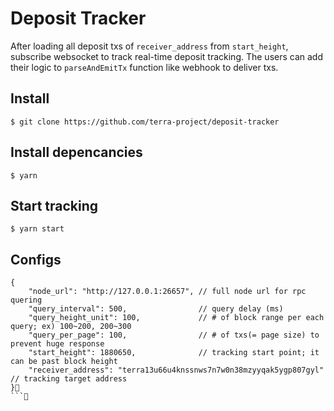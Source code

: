 # Deposit Tracker

After loading all deposit txs of `receiver_address` from `start_height`, subscribe websocket to track real-time deposit tracking. The users can add their logic to `parseAndEmitTx` function like webhook to deliver txs.

## Install
```
$ git clone https://github.com/terra-project/deposit-tracker
```

## Install depencancies
```
$ yarn
```

## Start tracking
```
$ yarn start
```

## Configs
```
{
    "node_url": "http://127.0.0.1:26657", // full node url for rpc quering
    "query_interval": 500,                // query delay (ms)
    "query_height_unit": 100,             // # of block range per each query; ex) 100~200, 200~300
    "query_per_page": 100,                // # of txs(= page size) to prevent huge response
    "start_height": 1880650,              // tracking start point; it can be past block height
    "receiver_address": "terra13u66u4knssnws7n7w0n38mzyyqak5ygp807gyl" // tracking target address
}
```